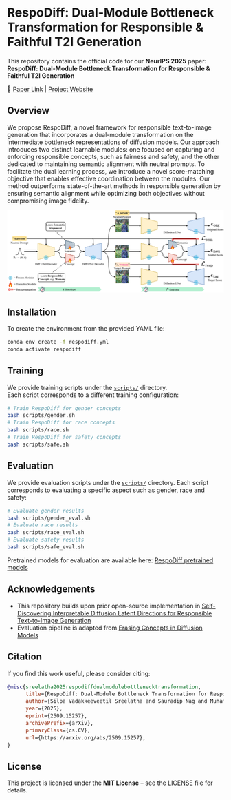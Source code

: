 # RespoDiff: Dual-Module Bottleneck Transformation for Responsible & Faithful T2I Generation

This repository contains the official code for our **NeurIPS 2025** paper:  **RespoDiff: Dual-Module Bottleneck Transformation for Responsible & Faithful T2I Generation**

📄 [Paper Link](https://www.arxiv.org/abs/2509.15257) | [Project Website](https://vssilpa.github.io/respodiff_project_page/)


## Overview

 We propose RespoDiff, a novel framework for responsible text-to-image generation that incorporates a dual-module transformation on the intermediate bottleneck representations of diffusion models. Our approach introduces two distinct learnable modules: one focused on capturing and enforcing responsible concepts, such as fairness and safety, and the other dedicated to maintaining semantic alignment with neutral prompts. To facilitate the dual learning process, we introduce a novel score-matching objective that enables effective coordination between the modules. Our method outperforms state-of-the-art methods in responsible generation by ensuring semantic alignment while optimizing both objectives without compromising image fidelity.  

![RespoDiff Model Diagram](assets/model.jpg)


## Installation

To create the environment from the provided YAML file:

```bash
conda env create -f respodiff.yml
conda activate respodiff
```

## Training

We provide training scripts under the [`scripts/`](scripts/) directory.  
Each script corresponds to a different training configuration:

```bash
# Train RespoDiff for gender concepts
bash scripts/gender.sh
# Train RespoDiff for race concepts
bash scripts/race.sh
# Train RespoDiff for safety concepts
bash scripts/safe.sh
```

## Evaluation

We provide evaluation scripts under the [`scripts/`](scripts/) directory. Each script corresponds to evaluating a specific aspect such as gender, race and safety:

```bash
# Evaluate gender results
bash scripts/gender_eval.sh
# Evaluate race results
bash scripts/race_eval.sh
# Evaluate safety results
bash scripts/safe_eval.sh
```
Pretrained models for evaluation are available here: [RespoDiff pretrained models](https://drive.google.com/drive/folders/1nE7bz3t78jUyekoXQOEOGAXr04i-6jB8?usp=sharing)

## Acknowledgements



- This repository builds upon prior open-source implementation in [Self-Discovering Interpretable Diffusion Latent Directions for Responsible Text-to-Image Generation](https://github.com/hangligit/InterpretDiffusion)
- Evaluation pipeline is adapted from [Erasing Concepts in Diffusion Models](https://github.com/rohitgandikota/erasing)

## Citation

If you find this work useful, please consider citing:

```bibtex
@misc{sreelatha2025respodiffdualmodulebottlenecktransformation,
      title={RespoDiff: Dual-Module Bottleneck Transformation for Responsible & Faithful T2I Generation}, 
      author={Silpa Vadakkeeveetil Sreelatha and Sauradip Nag and Muhammad Awais and Serge Belongie and Anjan Dutta},
      year={2025},
      eprint={2509.15257},
      archivePrefix={arXiv},
      primaryClass={cs.CV},
      url={https://arxiv.org/abs/2509.15257}, 
}
```

## License

This project is licensed under the **MIT License** – see the [LICENSE](LICENSE) file for details.
